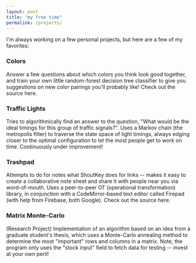```yaml
---
layout: post
title: "my free time"
permalink: /projects/
---
```


I'm always working on a few personal projects, but here are a few of my favorites:

### Colors
Answer a few questions about which colors you think look good together, and train your own little random-forest decision tree classifier to give you suggestions on new color pairings you'll probably like! Check out the source here.

### Traffic Lights
Tries to algorithmically find an answer to the question, "What would be the ideal timings for this group of traffic signals?". Uses a Markov chain (the metropolis filter) to traverse the state space of light timings, always edging closer to the optimal configuration to let the most people get to work on time. Continuously under improvement!

### Trashpad
Attempts to do for notes what ShoutKey does for links -- makes it easy to create a collaborative note sheet and share it with people near you via word-of-mouth. Uses a peer-to-peer OT (operational transformation) library, in conjunction with a CodeMirror-based text editor called Firepad (with help from Firebase, both Google). Check out the source here.

### Matrix Monte-Carlo
(Research Project) Implementation of an algorithm based on an idea from a graduate student's thesis, which uses a Monte-Carlo annealing method to determine the most "important" rows and columns in a matrix. Note, the program only uses the "stock input" field to fetch data for testing -- invest at your own peril!